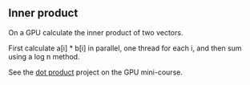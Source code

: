 ## Inner product
 
 On a GPU calculate the inner product of two vectors.
 
 First calculate a[i] * b[i] in parallel, one thread for each i, and then sum using a log n method.
 
 See the [dot product](https://www.cs.miami.edu/home/burt/learning/csc596.231/proj2/) project on the GPU mini-course.
 
